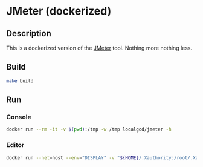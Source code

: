 # JMeter (dockerized)

## Description
This is a dockerized version of the [JMeter](https://jmeter.apache.org/) tool. Nothing more nothing less.

## Build
```bash
make build
```

## Run

### Console

```bash
docker run --rm -it -v $(pwd):/tmp -w /tmp localgod/jmeter -h
```

### Editor

```bash
docker run --net=host --env="DISPLAY" -v "${HOME}/.Xauthority:/root/.Xauthority" --rm -it -v $(pwd):/tmp -w /tmp localgod/jmeter
```
